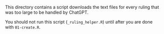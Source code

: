 This directory contains a script downloads the text files for every ruling that was too large to be handled by ChatGPT. 

You should not run this script (`_ruling_helper.R`) until after you are done with `01-create.R`.